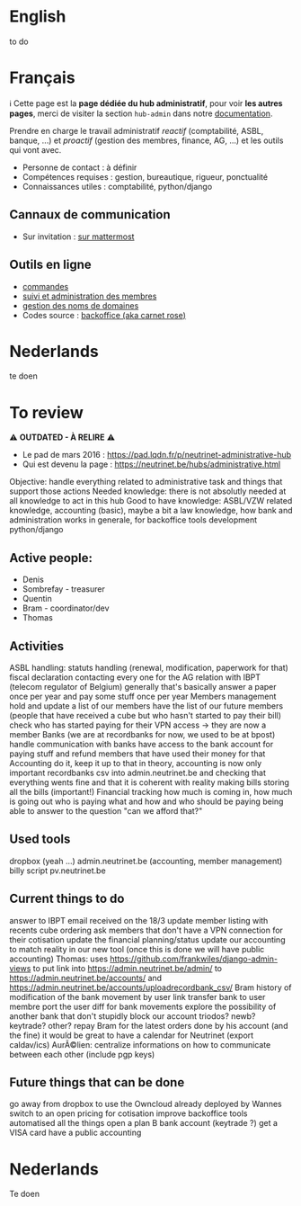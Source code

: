 <!-- TITLE: hub admin -->
<!-- SUBTITLE: Administration - Bestuur - Office -->

# English
to do

# Français
:information_source: Cette page est la **page dédiée du hub administratif**, pour voir **les autres pages**, merci de visiter la section `hub-admin` dans notre [documentation](all).

Prendre en charge le travail administratif *reactif* (comptabilité, ASBL, banque, ...) et *proactif* (gestion des membres, finance, AG, ...) et les outils qui vont avec.

* Personne de contact : à définir
* Compétences requises : gestion, bureautique, rigueur, ponctualité
* Connaissances utiles : comptabilité, python/django

## Cannaux de communication

- Sur invitation : [sur mattermost](https://chat.neutrinet.be/neutrinet/channels/hub-admin)

## Outils en ligne

- [commandes](https://admin.neutrinet.be)
- [suivi et administration des membres](https://admin.neutrinet.be/admin)
- [gestion des noms de domaines](https://admin.gandi.net/dashboard/)
- Codes source : [backoffice (aka carnet rose)](https://github.com/Neutrinet/backoffice)

# Nederlands
te doen
# To review
:warning:  **OUTDATED - À RELIRE** :warning: 

* Le pad de mars 2016 : https://pad.lqdn.fr/p/neutrinet-administrative-hub
* Qui est devenu la page : https://neutrinet.be/hubs/administrative.html

Objective: handle everything related to administrative task and things that support those actions
Needed knowledge: there is not absolutly needed at all knowledge to act in this hub
Good to have knowledge: ASBL/VZW related knowledge, accounting (basic), maybe a bit a law knowledge, how bank and administration works in generale, for backoffice tools development python/django

## Active people:

* Denis
* Sombrefay - treasurer
* Quentin
* Bram - coordinator/dev
* Thomas

## Activities

ASBL handling:
		statuts handling (renewal, modification, paperwork for that)
		fiscal declaration
		contacting every one for the AG
relation with IBPT (telecom regulator of Belgium)
		generally that's basically answer a paper once per year and pay some stuff once per year
Members management
		hold and update a list of our members
		have the list of our future members (people that have received a cube but who hasn't started to pay their bill)
		check who has started paying for their VPN access -> they are now a member
Banks (we are at recordbanks for now, we used to be at bpost)
		handle communication with banks
		have access to the bank account for paying stuff and refund members that have used their money for that
Accounting
		do it, keep it up to that
		in theory, accounting is now only important recordbanks csv into admin.neutrinet.be and checking that everything wents fine and that it is coherent with reality
		making bills
		storing all the bills (important!)
Financial tracking
		how much is coming in, how much is going out
		who is paying what and how and who should be paying
		being able to answer to the question "can we afford that?"

## Used tools

dropbox (yeah ...)
admin.neutrinet.be (accounting, member management)
billy script
pv.neutrinet.be

## Current things to do

answer to IBPT email received on the 18/3
update member listing with recents cube ordering
ask members that don't have a VPN connection for their cotisation
update the financial planning/status
update our accounting to match reality in our new tool (once this is done we will have public accounting)
Thomas: uses https://github.com/frankwiles/django-admin-views to put link into https://admin.neutrinet.be/admin/ to https://admin.neutrinet.be/accounts/ and https://admin.neutrinet.be/accounts/uploadrecordbank_csv/
Bram history of modification of the bank movement by user
link transfer bank to user membre
port the user diff for bank movements
explore the possibility of another bank that don't stupidly block our account
		triodos?
		newb?
		keytrade?
		other?
repay Bram for the latest orders done by his account (and the fine)
it would be great to have a calendar for Neutrinet (export caldav/ics)
AurÃ©lien: centralize informations on how to communicate between each other (include pgp keys)

## Future things that can be done

go away from dropbox to use the Owncloud already deployed by Wannes
switch to an open pricing for cotisation
improve backoffice tools
automatised all the things
open a plan B bank account (keytrade ?)
get a VISA card
have a public accounting


# Nederlands
Te doen